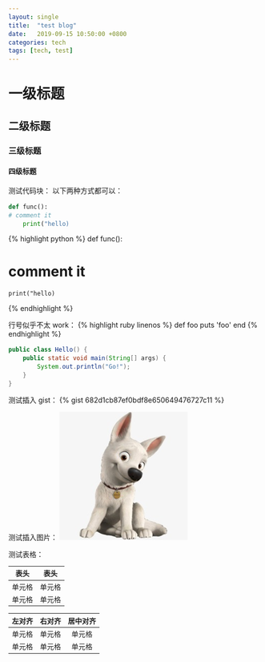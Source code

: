 ```yaml
---
layout: single
title:  "test blog"
date:   2019-09-15 10:50:00 +0800
categories: tech
tags: [tech, test]
---
```


# 一级标题
## 二级标题
### 三级标题
#### 四级标题

测试代码块：
以下两种方式都可以：
```python
def func():
# comment it
    print("hello)
```

{% highlight python %}
def func():
# comment it
    print("hello)
{% endhighlight %}

行号似乎不太 work：
{% highlight ruby linenos %}
def foo
  puts 'foo'
end
{% endhighlight %}

```java
public class Hello() {
    public static void main(String[] args) {
        System.out.println("Go!");
    }
}
```

测试插入 gist：
{% gist 682d1cb87ef0bdf8e650649476727c11 %}


测试插入图片：
![lovely dog](/assets/dog.jpg)


测试表格：

|  表头   | 表头  |
|  ----  | ----  |
| 单元格  | 单元格 |
| 单元格  | 单元格 |


| 左对齐 | 右对齐 | 居中对齐 |
| :-----| ----: | :----: |
| 单元格 | 单元格 | 单元格 |
| 单元格 | 单元格 | 单元格 |